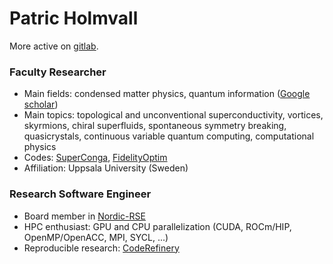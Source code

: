 # Patric Holmvall

More active on [gitlab](https://gitlab.com/Holmvall).

### Faculty Researcher
- Main fields: condensed matter physics, quantum information ([Google scholar](https://scholar.google.se/citations?user=Xheu2wcAAAAJ&hl=en))
- Main topics: topological and unconventional superconductivity, vortices, skyrmions, chiral superfluids, spontaneous symmetry breaking, quasicrystals, continuous variable quantum computing, computational physics
- Codes: [SuperConga](https://gitlab.com/superconga/superconga), [FidelityOptim](https://journals.aps.org/prxquantum/abstract/10.1103/PRXQuantum.2.010327)
- Affiliation: Uppsala University (Sweden)

### Research Software Engineer
- Board member in [Nordic-RSE](https://nordic-rse.org/)
- HPC enthusiast: GPU and CPU parallelization (CUDA, ROCm/HIP, OpenMP/OpenACC, MPI, SYCL, ...)
-  Reproducible research: [CodeRefinery](https://coderefinery.org/)

